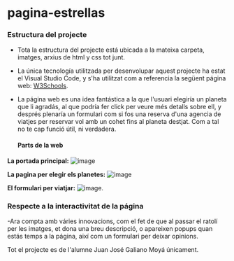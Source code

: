 # pagina-estrellas

### Estructura del projecte

- Tota la estructura del projecte está ubicada a la mateixa carpeta, imatges, arxius de html y css tot junt.

- La única tecnología utilitzada per desenvolupar aquest projecte ha estat el Visual Studio Code, y s'ha utilitzat com a referencia la següent página web: [W3Schools](https://www.w3schools.com/).

- La página web es una idea fantástica a la que l'usuari elegiría un planeta que li agradás, al que podría fer click per veure més detalls sobre ell, y després plenaría un formulari com si fos una reserva d'una agencia de viatjes per reservar vol amb un cohet fins al planeta destjat. Com a tal no te cap funció útil, ni verdadera.

  #### Parts de la web

**La portada principal:** ![image](https://github.com/Mengualiano/pagina-estrellas/assets/114684235/ddf21dcb-9b22-449d-8f95-a71a6aa814e3)

**La pagina per elegir els planetes:** ![image](https://github.com/Mengualiano/pagina-estrellas/assets/114684235/2566b4c9-230a-4a64-8c86-db421f4bda0b)

**El formulari per viatjar:** ![image](https://github.com/Mengualiano/pagina-estrellas/assets/114684235/3062fd2e-f89e-4ecd-8ff6-b35212521901).

### Respecte a la interactivitat de la página

-Ara compta amb váries innovacions, com el fet de que al passar el ratolí per les imatges, et dona una breu descripció, o apareixen popups quan estás temps a la página, així com un formulari per deixar opinions.


Tot el projecte es de l'alumne Juan José Galiano Moyá únicament.
